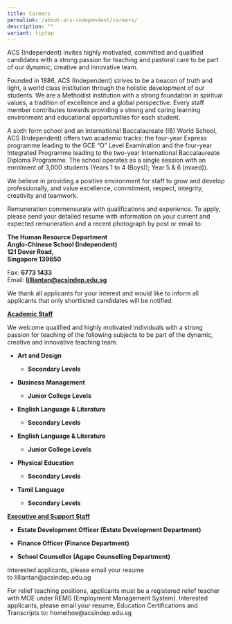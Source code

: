 ```yaml
---
title: Careers
permalink: /about-acs-independent/careers/
description: ""
variant: tiptap
---
```

<p>ACS (Independent) invites highly motivated, committed and qualified candidates
with a strong passion for teaching and pastoral care to be part of our
dynamic, creative and innovative team.</p>
<p>Founded in 1886, ACS (Independent) strives to be a beacon of truth and
light, a world class institution through the holistic development of our
students. We are a Methodist institution with a strong foundation in spiritual
values, a tradition of excellence and a global perspective. Every staff
member contributes towards providing a strong and caring learning environment
and educational opportunities for each student.</p>
<p>A sixth form school and an International Baccalaureate (IB) World School,
ACS (Independent) offers two academic tracks: the four-year Express programme
leading to the GCE “O” Level Examination and the four-year Integrated Programme
leading to the two-year International Baccalaureate Diploma Programme.
The school operates as a single session with an enrolment of 3,000 students
(Years 1 to 4 (Boys)); Year 5 &amp; 6 (mixed)).</p>
<p>We believe in providing a positive environment for staff to grow and develop
professionally, and value excellence, commitment, respect, integrity, creativity
and teamwork.</p>
<p>Remuneration commensurate with qualifications and experience. To apply,
please send your detailed resume with information on your current and expected
remuneration and a recent photograph by post or email to:</p>
<p><strong>The Human Resource Department</strong> 
<br><strong>Anglo-Chinese School (Independent)</strong> 
<br><strong>121 Dover Road,</strong> 
<br><strong>Singapore 139650</strong>
</p>
<p>Fax:&nbsp;<strong>6773 1433</strong> 
<br>Email: <strong><a href="mailto:lilliantan@acsindep.edu.sg" rel="noopener noreferrer nofollow" target="_blank">lilliantan@acsindep.edu.sg</a></strong>
</p>
<p>We thank all applicants for your interest and would like to inform all
applicants that only shortlisted candidates will be notified.</p>
<p><strong><u>Academic Staff</u></strong>
</p>
<p>We welcome qualified and highly motivated individuals with a strong passion
for teaching of the following subjects to be part of the dynamic, creative
and innovative teaching team.</p>
<ul data-tight="true" class="tight">
<li>
<p><strong>Art and Design</strong>
</p>
<ul data-tight="true" class="tight">
<li>
<p><strong>Secondary Levels</strong>
</p>
</li>
</ul>
</li>
<li>
<p><strong>Business Management</strong>
</p>
<ul data-tight="true" class="tight">
<li>
<p><strong>Junior College Levels</strong>
</p>
</li>
</ul>
</li>
<li>
<p><strong>English Language &amp; Literature</strong>
</p>
<ul data-tight="true" class="tight">
<li>
<p><strong>Secondary Levels</strong>
</p>
</li>
</ul>
</li>
<li>
<p><strong>English Language &amp; Literature</strong>
</p>
<ul data-tight="true" class="tight">
<li>
<p><strong>Junior College Levels</strong>
</p>
</li>
</ul>
</li>
<li>
<p><strong>Physical Education</strong>
</p>
<ul data-tight="true" class="tight">
<li>
<p><strong>Secondary Levels</strong>
</p>
</li>
</ul>
</li>
<li>
<p><strong>Tamil Language</strong>
</p>
<ul data-tight="true" class="tight">
<li>
<p><strong>Secondary Levels</strong>
</p>
</li>
</ul>
</li>
</ul>
<p><strong><u>Executive and Support Staff</u></strong>
</p>
<ul data-tight="true" class="tight">
<li>
<p><strong>Estate Development Officer (Estate Development Department)</strong>
</p>
</li>
<li>
<p><strong>Finance Officer (Finance Department)</strong>
</p>
</li>
<li>
<p><strong>School Counsellor (Agape Counselling Department)</strong>
</p>
</li>
</ul>
<p>Interested applicants, please email your resume to&nbsp;<a rel="noopener noreferrer nofollow" target="_blank">lilliantan@acsindep.edu.sg</a>
</p>
<p>For relief teaching positions, applicants must be a registered relief
teacher with MOE under REMS (Employment Management System). Interested
applicants, please email your resume, Education Certifications and Transcripts
to:&nbsp;<a rel="noopener noreferrer nofollow" target="_blank">homeihoe@acsindep.edu.sg</a>
</p>